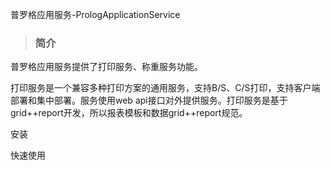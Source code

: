 普罗格应用服务-PrologApplicationService

> ### 简介

普罗格应用服务提供了打印服务、称重服务功能。

打印服务是一个兼容多种打印方案的通用服务，支持B/S、C/S打印，支持客户端部署和集中部署。服务使用web api接口对外提供服务。打印服务是基于grid++report开发，所以报表模板和数据grid++report规范。

安装

快速使用

